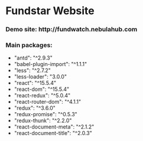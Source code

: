 <h1>Fundstar Website</h1>
<h3>Demo site: http://fundwatch.nebulahub.com</h3>

<h3>Main packages:</h3>
<ul>
    <li>"antd": "^2.9.3"</li>
    <li>"babel-plugin-import": "^1.1.1"</li>
    <li>"less": "^2.7.2"</li>
    <li>"less-loader": "3.0.0"</li>
    <li>"react": "^15.5.4"</li>
    <li>"react-dom": "^15.5.4"</li>
    <li>"react-redux": "^5.0.4"</li>
    <li>"react-router-dom": "^4.1.1"</li>
    <li>"redux": "^3.6.0"</li>
    <li>"redux-promise": "^0.5.3"</li>
    <li>"redux-thunk": "^2.2.0"</li>
    <li>"react-document-meta": "^2.1.2"</li>
    <li>"react-document-title": "^2.0.3"</li>
</ul>